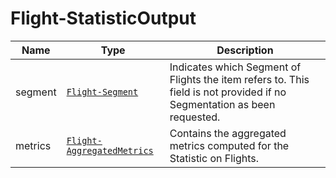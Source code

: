 # Flight-StatisticOutput

Name        |Type      | Description
------------|----------|------------
segment | [`Flight-Segment`](/api/reference/data-modelsata-models/r-segment/flight.md) | Indicates which Segment of Flights the item refers to. This field is not provided if no Segmentation as been requested.
metrics | [`Flight-AggregatedMetrics`](/api/reference/data-modelsata-models/r-aggregated-metrics/flight.md)  | Contains the aggregated metrics computed for the Statistic on Flights.
